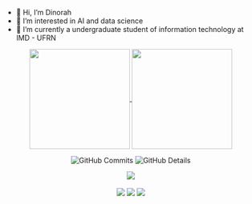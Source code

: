 - 👋 Hi, I’m Dinorah
- 👀 I’m interested in AI and data science
- 🌱 I’m currently a undergraduate student of information technology at IMD - UFRN

<div align="center">
  <a href="https://github.com/dinorahfariasc">
  <img height=200 align="center" src="https://github-readme-stats.vercel.app/api?username=dinorahfariasc&show_icons=true&theme=material-palenight&rank_icon=github"/>
</a>
<a href="https://github.com/dinorahfariasc">
  <img height=200 align="center" src="https://github-readme-stats.vercel.app/api/top-langs/?username=dinorahfariasc&layout=compact&theme=material-palenight&hide=jupyterNotebook&langs_count=8&card_width=320" />
</a>
  
  ![GitHub Commits](http://github-profile-summary-cards.vercel.app/api/cards/productive-time?username=dinorahfariasc&theme=material_palenight&utcOffset=-3)
  ![GitHub Details](http://github-profile-summary-cards.vercel.app/api/cards/profile-details?username=dinorahfariasc&theme=material_palenight)

<div align="center" >
<a href="https://skillicons.dev" >
  <img src="https://skillicons.dev/icons?i=python,scikitlearn,tensorflow,anaconda,html,css,javascript,cs,php,laravel,postgres,docker,git,github"/>
</a>
</div>



<div> 
  <br>
  <a href="https://www.instagram.com/dinorahfariasc/" target="_blank"><img src="https://img.shields.io/badge/-Instagram-%23E4405F?style=for-the-badge&logo=instagram&logoColor=white" target="_blank"></a>
  <a href = "mailto:dinorahfarias@outlook.com"><img src="https://img.shields.io/badge/-Gmail-%23333?style=for-the-badge&logo=gmail&logoColor=white" target="_blank"></a>
  <a href="https://www.linkedin.com/in/dinorah-farias-a38182207/" target="_blank"><img src="https://img.shields.io/badge/-LinkedIn-%230077B5?style=for-the-badge&logo=linkedin&logoColor=white" target="_blank"></a> 
 <br>
</div>


